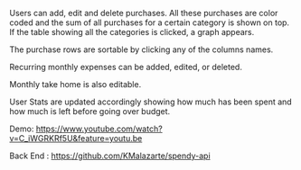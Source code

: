 Users can add, edit and delete purchases. All these purchases are color coded and the sum of all purchases for a certain category is shown on top. If the table showing all the categories is clicked, a graph appears. 

The purchase rows are sortable by clicking any of the columns names. 

Recurring monthly expenses can be added, edited, or deleted. 

Monthly take home is also editable.

User Stats are updated accordingly showing how much has been spent and how much is left before going over budget.

Demo: https://www.youtube.com/watch?v=C_iWGRKRf5U&feature=youtu.be

Back End : https://github.com/KMalazarte/spendy-api

